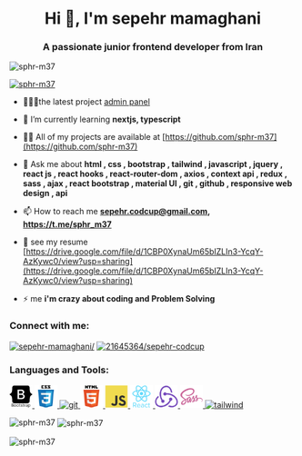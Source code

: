 <h1 align="center">Hi 👋, I'm sepehr mamaghani</h1>
<h3 align="center">A passionate junior frontend developer from Iran</h3>

<p align="left"> <img src="https://komarev.com/ghpvc/?username=sphr-m37&label=Profile%20views&color=0e75b6&style=flat" alt="sphr-m37" /> </p>

<p align="left"> <a href="https://github.com/ryo-ma/github-profile-trophy"><img src="https://github-profile-trophy.vercel.app/?username=sphr-m37" alt="sphr-m37" /></a> </p>

- 👨🏻‍💻the latest project [admin panel](https://incandescent-lollipop-5f9bcb.netlify.app/)

- 🌱 I’m currently learning **nextjs, typescript**

- 👨‍💻 All of my projects are available at [https://github.com/sphr-m37](https://github.com/sphr-m37)

- 💬 Ask me about **html , css , bootstrap , tailwind , javascript , jquery , react js , react hooks , react-router-dom , axios , context api , redux , sass , ajax , react bootstrap , material UI , git , github , responsive web design , api**

- 📫 How to reach me **sepehr.codcup@gmail.com, https://t.me/sphr_m37**

- 📄 see my resume [https://drive.google.com/file/d/1CBP0XynaUm65bIZLIn3-YcqY-AzKywc0/view?usp=sharing](https://drive.google.com/file/d/1CBP0XynaUm65bIZLIn3-YcqY-AzKywc0/view?usp=sharing)

- ⚡ me **i'm crazy about coding and Problem Solving**

<h3 align="left">Connect with me:</h3>
<p align="left">
<a href="https://linkedin.com/in/sepehr-mamaghani/" target="blank"><img align="center" src="https://raw.githubusercontent.com/rahuldkjain/github-profile-readme-generator/master/src/images/icons/Social/linked-in-alt.svg" alt="sepehr-mamaghani/" height="30" width="40" /></a>
<a href="https://stackoverflow.com/users/21645364/sepehr-codcup" target="blank"><img align="center" src="https://raw.githubusercontent.com/rahuldkjain/github-profile-readme-generator/master/src/images/icons/Social/stack-overflow.svg" alt="21645364/sepehr-codcup" height="30" width="40" /></a>
</p>

<h3 align="left">Languages and Tools:</h3>
<p align="left"> <a href="https://getbootstrap.com" target="_blank" rel="noreferrer"> <img src="https://raw.githubusercontent.com/devicons/devicon/master/icons/bootstrap/bootstrap-plain-wordmark.svg" alt="bootstrap" width="40" height="40"/> </a> <a href="https://www.w3schools.com/css/" target="_blank" rel="noreferrer"> <img src="https://raw.githubusercontent.com/devicons/devicon/master/icons/css3/css3-original-wordmark.svg" alt="css3" width="40" height="40"/> </a> <a href="https://git-scm.com/" target="_blank" rel="noreferrer"> <img src="https://www.vectorlogo.zone/logos/git-scm/git-scm-icon.svg" alt="git" width="40" height="40"/> </a> <a href="https://www.w3.org/html/" target="_blank" rel="noreferrer"> <img src="https://raw.githubusercontent.com/devicons/devicon/master/icons/html5/html5-original-wordmark.svg" alt="html5" width="40" height="40"/> </a> <a href="https://developer.mozilla.org/en-US/docs/Web/JavaScript" target="_blank" rel="noreferrer"> <img src="https://raw.githubusercontent.com/devicons/devicon/master/icons/javascript/javascript-original.svg" alt="javascript" width="40" height="40"/> </a> <a href="https://reactjs.org/" target="_blank" rel="noreferrer"> <img src="https://raw.githubusercontent.com/devicons/devicon/master/icons/react/react-original-wordmark.svg" alt="react" width="40" height="40"/> </a> <a href="https://redux.js.org" target="_blank" rel="noreferrer"> <img src="https://raw.githubusercontent.com/devicons/devicon/master/icons/redux/redux-original.svg" alt="redux" width="40" height="40"/> </a> <a href="https://sass-lang.com" target="_blank" rel="noreferrer"> <img src="https://raw.githubusercontent.com/devicons/devicon/master/icons/sass/sass-original.svg" alt="sass" width="40" height="40"/> </a> <a href="https://tailwindcss.com/" target="_blank" rel="noreferrer"> <img src="https://www.vectorlogo.zone/logos/tailwindcss/tailwindcss-icon.svg" alt="tailwind" width="40" height="40"/> </a> </p>

<p><img align="left" src="https://github-readme-stats.vercel.app/api/top-langs?username=sphr-m37&show_icons=true&locale=en&layout=compact" alt="sphr-m37" /></p>

<p>&nbsp;<img align="center" src="https://github-readme-stats.vercel.app/api?username=sphr-m37&show_icons=true&locale=en" alt="sphr-m37" /></p>

<p><img align="center" src="https://github-readme-streak-stats.herokuapp.com/?user=sphr-m37&" alt="sphr-m37" /></p>
